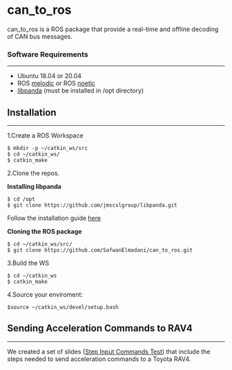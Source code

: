 # can_to_ros

can_to_ros is a ROS package that provide a real-time and offline decoding of CAN bus messages.


### Software Requirements
-------------------------
* Ubuntu 18.04 or 20.04
* ROS [melodic](http://wiki.ros.org/melodic/Installation/Ubuntu) or ROS [noetic](http://wiki.ros.org/noetic/Installation)
* [libpanda](https://github.com/jmscslgroup/libpanda) (must be installed in /opt directory)

## Installation
---------------

1.Create a ROS Workspace
```
$ mkdir -p ~/catkin_ws/src
$ cd ~/catkin_ws/
$ catkin_make
```
2.Clone the repos.

**Installing libpanda**
```
$ cd /opt
$ git clone https://github.com/jmscslgroup/libpanda.git  
```
Follow the installation guide [here](https://github.com/jmscslgroup/libpanda)

**Cloning the ROS package**
```
$ cd ~/catkin_ws/src/
$ git clone https://github.com/SafwanElmadani/can_to_ros.git
```
3.Build the WS
```
$ cd ~/catkin_ws
$ catkin_make
```
4.Source your enviroment:
```
$source ~/catkin_ws/devel/setup.bash
```

## Sending Acceleration Commands to RAV4
---------------
We created a set of slides ([Step Input Commands Test](https://docs.google.com/presentation/d/1nBOYf58OQKMXlTMIj9IBpDr5be11WevXijcDsJr9ujI/edit#slide=id.p)) that include the steps needed to send acceleration commands to a Toyota RAV4.  